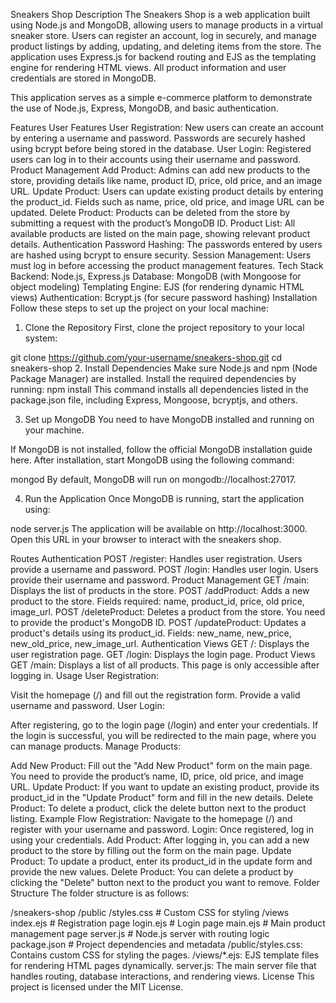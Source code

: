 Sneakers Shop
Description
The Sneakers Shop is a web application built using Node.js and MongoDB, allowing users to manage products in a virtual sneaker store. Users can register an account, log in securely, and manage product listings by adding, updating, and deleting items from the store. The application uses Express.js for backend routing and EJS as the templating engine for rendering HTML views. All product information and user credentials are stored in MongoDB.

This application serves as a simple e-commerce platform to demonstrate the use of Node.js, Express, MongoDB, and basic authentication.

Features
User Features
User Registration: New users can create an account by entering a username and password. Passwords are securely hashed using bcrypt before being stored in the database.
User Login: Registered users can log in to their accounts using their username and password.
Product Management
Add Product: Admins can add new products to the store, providing details like name, product ID, price, old price, and an image URL.
Update Product: Users can update existing product details by entering the product_id. Fields such as name, price, old price, and image URL can be updated.
Delete Product: Products can be deleted from the store by submitting a request with the product’s MongoDB ID.
Product List: All available products are listed on the main page, showing relevant product details.
Authentication
Password Hashing: The passwords entered by users are hashed using bcrypt to ensure security.
Session Management: Users must log in before accessing the product management features.
Tech Stack
Backend: Node.js, Express.js
Database: MongoDB (with Mongoose for object modeling)
Templating Engine: EJS (for rendering dynamic HTML views)
Authentication: Bcrypt.js (for secure password hashing)
Installation
Follow these steps to set up the project on your local machine:

1. Clone the Repository
First, clone the project repository to your local system:

git clone https://github.com/your-username/sneakers-shop.git
cd sneakers-shop
2. Install Dependencies
Make sure Node.js and npm (Node Package Manager) are installed. Install the required dependencies by running:
npm install
This command installs all dependencies listed in the package.json file, including Express, Mongoose, bcryptjs, and others.

3. Set up MongoDB
You need to have MongoDB installed and running on your machine.

If MongoDB is not installed, follow the official MongoDB installation guide here.
After installation, start MongoDB using the following command:

mongod
By default, MongoDB will run on mongodb://localhost:27017.

4. Run the Application
Once MongoDB is running, start the application using:

node server.js
The application will be available on http://localhost:3000. Open this URL in your browser to interact with the sneakers shop.

Routes
Authentication
POST /register: Handles user registration. Users provide a username and password.
POST /login: Handles user login. Users provide their username and password.
Product Management
GET /main: Displays the list of products in the store.
POST /addProduct: Adds a new product to the store. Fields required: name, product_id, price, old price, image_url.
POST /deleteProduct: Deletes a product from the store. You need to provide the product's MongoDB ID.
POST /updateProduct: Updates a product's details using its product_id. Fields: new_name, new_price, new_old_price, new_image_url.
Authentication Views
GET /: Displays the user registration page.
GET /login: Displays the login page.
Product Views
GET /main: Displays a list of all products. This page is only accessible after logging in.
Usage
User Registration:

Visit the homepage (/) and fill out the registration form.
Provide a valid username and password.
User Login:

After registering, go to the login page (/login) and enter your credentials.
If the login is successful, you will be redirected to the main page, where you can manage products.
Manage Products:

Add New Product: Fill out the "Add New Product" form on the main page. You need to provide the product’s name, ID, price, old price, and image URL.
Update Product: If you want to update an existing product, provide its product_id in the "Update Product" form and fill in the new details.
Delete Product: To delete a product, click the delete button next to the product listing.
Example Flow
Registration:
Navigate to the homepage (/) and register with your username and password.
Login:
Once registered, log in using your credentials.
Add Product:
After logging in, you can add a new product to the store by filling out the form on the main page.
Update Product:
To update a product, enter its product_id in the update form and provide the new values.
Delete Product:
You can delete a product by clicking the "Delete" button next to the product you want to remove.
Folder Structure
The folder structure is as follows:

/sneakers-shop
    /public
        /styles.css          # Custom CSS for styling
    /views
        index.ejs            # Registration page
        login.ejs            # Login page
        main.ejs             # Main product management page
    server.js                # Node.js server with routing logic
    package.json             # Project dependencies and metadata
/public/styles.css: Contains custom CSS for styling the pages.
/views/*.ejs: EJS template files for rendering HTML pages dynamically.
server.js: The main server file that handles routing, database interactions, and rendering views.
License
This project is licensed under the MIT License.

